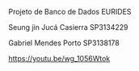 Projeto de Banco de Dados EURIDES

Seung jin Jucá Casierra     SP3134229

Gabriel Mendes Porto        SP3138178

https://youtu.be/wg_1056Wtok


